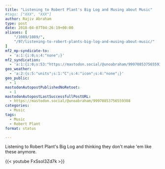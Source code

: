 ```yaml
---
title: "Listening to Robert Plant's Big Log and Musing about Music"
#tags: ["XXX", "XXX"]
author: Rajiv Abraham
type: post
date: 2018-04-07T04:26:19+00:00
aliases: [
    "/1089/1089/",
    "/97/listening-to-robert-plants-big-log-and-musing-about-music/"
]
mf2_mp-syndicate-to:
  - 'a:1:{i:0;s:4:"none";}'
mf2_syndication:
  - 'a:1:{i:0;s:53:"https://mastodon.social/@unoabraham/99970853756559308";}'
geo_weather:
  - 'a:2:{s:5:"units";s:1:"C";s:4:"icon";s:4:"none";}'
geo_public:
  - 1
mastodonAutopostPublishedNoRetoot:
  - 1
mastodonAutopostLastSuccessfullPostURL:
  - https://mastodon.social/@unoabraham/99970853756559308
categories:
  - Music
tags:
  - Music
  - Robert Plant
format: status

---
```

Listening to Robert Plant's Big Log and thinking they don't make 'em like these anymore.

{{< youtube FxSsol3Zd7k >}}